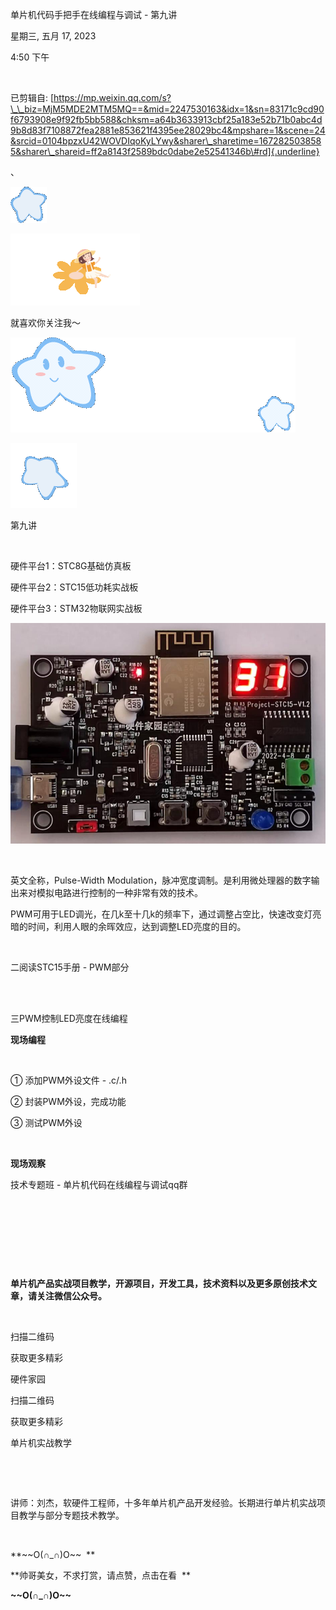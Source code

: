 单片机代码手把手在线编程与调试 - 第九讲

星期三, 五月 17, 2023

4:50 下午

 

已剪辑自: [https://mp.weixin.qq.com/s?\_\_biz=MjM5MDE2MTM5MQ==&mid=2247530163&idx=1&sn=83171c9cd90f6793908e9f92fb5bb588&chksm=a64b3633913cbf25a183e52b71b0abc4d9b8d83f7108872fea2881e853621f4395ee28029bc4&mpshare=1&scene=24&srcid=0104bpzxU42WOVDIqoKyLYwy&sharer\_sharetime=1672825038585&sharer\_shareid=ff2a8143f2589bdc0dabe2e52541346b\#rd]{.underline}

、

![](../../assets/019_单片机代码手把手在线编程与调试_-_第九讲_000.png)

![](../../assets/019_单片机代码手把手在线编程与调试_-_第九讲_001.png)

就喜欢你关注我～

![](../../assets/019_单片机代码手把手在线编程与调试_-_第九讲_002.png)

![](../../assets/019_单片机代码手把手在线编程与调试_-_第九讲_003.png)

第九讲

 

硬件平台1：STC8G基础仿真板

硬件平台2：STC15低功耗实战板

硬件平台3：STM32物联网实战板

![](../../assets/019_单片机代码手把手在线编程与调试_-_第九讲_004.png)

 

英文全称，Pulse-Width Modulation，脉冲宽度调制。是利用微处理器的数字输出来对模拟电路进行控制的一种非常有效的技术。

PWM可用于LED调光，在几k至十几k的频率下，通过调整占空比，快速改变灯亮暗的时间，利用人眼的余晖效应，达到调整LED亮度的目的。

 

二阅读STC15手册 - PWM部分\
 

 

三PWM控制LED亮度在线编程

**现场编程**

 

① 添加PWM外设文件 - .c/.h

② 封装PWM外设，完成功能

③ 测试PWM外设

 

**现场观察**

技术专题班 - 单片机代码在线编程与调试qq群

 

 

  

 

**单片机产品实战项目教学，开源项目，开发工具，技术资料以及更多原创技术文章，请关注微信公众号。**

 

扫描二维码

获取更多精彩

硬件家园

扫描二维码

获取更多精彩

单片机实战教学

 

 

讲师：刘杰，软硬件工程师，十多年单片机产品开发经验。长期进行单片机实战项目教学与部分专题技术教学。

 

**\~\~O(∩\_∩)O\~\~  **

**帅哥美女，不求打赏，请点赞，点击在看  **

**\~\~O(∩\_∩)O\~\~**
